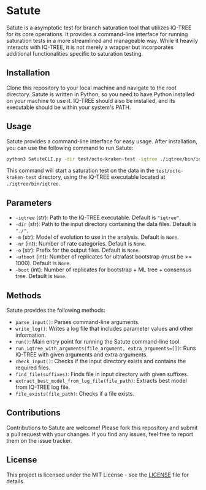 # Satute
Satute is a asymptotic test for branch saturation tool that utilizes IQ-TREE for its core operations. It provides a command-line interface for running saturation tests in a more streamlined and manageable way. While it heavily interacts with IQ-TREE, it is not merely a wrapper but incorporates additional functionalities specific to saturation testing.

## Installation

Clone this repository to your local machine and navigate to the root directory. Satute is written in Python, so you need to have Python installed on your machine to use it. IQ-TREE should also be installed, and its executable should be within your system's PATH.

## Usage

Satute provides a command-line interface for easy usage. After installation, you can use the following command to run Satute:

```bash
python3 SatuteCLI.py -dir test/octo-kraken-test -iqtree ./iqtree/bin/iqtree
```

This command will start a saturation test on the data in the `test/octo-kraken-test` directory, using the IQ-TREE executable located at `./iqtree/bin/iqtree`.

## Parameters

- `-iqtree` (str): Path to the IQ-TREE executable. Default is `"iqtree"`.
- `-dir` (str): Path to the input directory containing the data files. Default is `"./"`.
- `-m` (str): Model of evolution to use in the analysis. Default is `None`.
- `-nr` (int): Number of rate categories. Default is `None`.
- `-o` (str): Prefix for the output files. Default is `None`.
- `-ufboot` (int): Number of replicates for ultrafast bootstrap (must be >= 1000). Default is `None`.
- `-boot` (int): Number of replicates for bootstrap + ML tree + consensus tree. Default is `None`.

## Methods

Satute provides the following methods:

- `parse_input()`: Parses command-line arguments.
- `write_log()`: Writes a log file that includes parameter values and other information.
- `run()`: Main entry point for running the Satute command-line tool.
- `run_iqtree_with_arguments(file_argument, extra_arguments=[])`: Runs IQ-TREE with given arguments and extra arguments.
- `check_input()`: Checks if the input directory exists and contains the required files.
- `find_file(suffixes)`: Finds file in input directory with given suffixes.
- `extract_best_model_from_log_file(file_path)`: Extracts best model from IQ-TREE log file.
- `file_exists(file_path)`: Checks if a file exists.

## Contributions

Contributions to Satute are welcome! Please fork this repository and submit a pull request with your changes. If you find any issues, feel free to report them on the issue tracker.

## License

This project is licensed under the MIT License - see the [LICENSE](LICENSE) file for details.